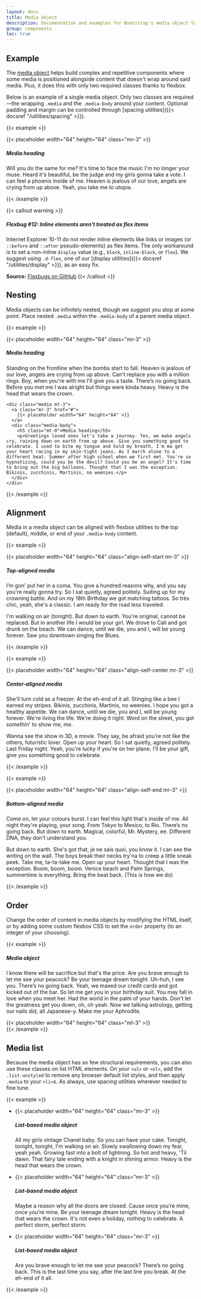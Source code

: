 ```yaml
---
layout: docs
title: Media object
description: Documentation and examples for Bootstrap's media object to construct highly repetitive components like blog comments, tweets, and the like.
group: components
toc: true
---
```


## Example

The [media object](http://www.stubbornella.org/content/2010/06/25/the-media-object-saves-hundreds-of-lines-of-code/) helps build complex and repetitive components where some media is positioned alongside content that doesn't wrap around said media. Plus, it does this with only two required classes thanks to flexbox.

Below is an example of a single media object. Only two classes are required—the wrapping `.media` and the `.media-body` around your content. Optional padding and margin can be controlled through [spacing utilities]({{< docsref "/utilities/spacing" >}}).

{{< example >}}
<div class="media">
  {{< placeholder width="64" height="64" class="mr-3" >}}
  <div class="media-body">
    <h5 class="mt-0">Media heading</h5>
    <p>Will you do the same for me? It's time to face the music I'm no longer your muse. Heard it's beautiful, be the judge and my girls gonna take a vote. I can feel a phoenix inside of me. Heaven is jealous of our love, angels are crying from up above. Yeah, you take me to utopia.</p>
  </div>
</div>
{{< /example >}}

{{< callout warning >}}
##### Flexbug #12: Inline elements aren't treated as flex items

Internet Explorer 10-11 do not render inline elements like links or images (or `::before` and `::after` pseudo-elements) as flex items. The only workaround is to set a non-inline `display` value (e.g., `block`, `inline-block`, or `flex`). We suggest using `.d-flex`, one of our [display utilities]({{< docsref "/utilities/display" >}}), as an easy fix.

**Source:** [Flexbugs on GitHub](https://github.com/philipwalton/flexbugs#flexbug-12)
{{< /callout >}}

## Nesting

Media objects can be infinitely nested, though we suggest you stop at some point. Place nested `.media` within the `.media-body` of a parent media object.

{{< example >}}
<div class="media">
  {{< placeholder width="64" height="64" class="mr-3" >}}
  <div class="media-body">
    <h5 class="mt-0">Media heading</h5>
    <p>Standing on the frontline when the bombs start to fall. Heaven is jealous of our love, angels are crying from up above. Can't replace you with a million rings. Boy, when you're with me I'll give you a taste. There’s no going back. Before you met me I was alright but things were kinda heavy. Heavy is the head that wears the crown.</p>

    <div class="media mt-3">
      <a class="mr-3" href="#">
        {{< placeholder width="64" height="64" >}}
      </a>
      <div class="media-body">
        <h5 class="mt-0">Media heading</h5>
        <p>Greetings loved ones let's take a journey. Yes, we make angels cry, raining down on earth from up above. Give you something good to celebrate. I used to bite my tongue and hold my breath. I'm ma get your heart racing in my skin-tight jeans. As I march alone to a different beat. Summer after high school when we first met. You're so hypnotizing, could you be the devil? Could you be an angel? It's time to bring out the big balloons. Thought that I was the exception. Bikinis, zucchinis, Martinis, no weenies.</p>
      </div>
    </div>
  </div>
</div>
{{< /example >}}

## Alignment

Media in a media object can be aligned with flexbox utilities to the top (default), middle, or end of your `.media-body` content.

{{< example >}}
<div class="media">
  {{< placeholder width="64" height="64" class="align-self-start mr-3" >}}
  <div class="media-body">
    <h5 class="mt-0">Top-aligned media</h5>
    <p>I’m gon’ put her in a coma. You give a hundred reasons why, and you say you're really gonna try. So I sat quietly, agreed politely. Suiting up for my crowning battle. And on my 18th Birthday we got matching tattoos. So très chic, yeah, she's a classic. I am ready for the road less traveled.</p>
    <p>I'm walking on air (tonight). But down to earth. You're original, cannot be replaced. But in another life I would be your girl. We drove to Cali and got drunk on the beach. We can dance, until we die, you and I, will be young forever. Saw you downtown singing the Blues.</p>
  </div>
</div>
{{< /example >}}

{{< example >}}
<div class="media">
  {{< placeholder width="64" height="64" class="align-self-center mr-3" >}}
  <div class="media-body">
    <h5 class="mt-0">Center-aligned media</h5>
    <p>She'll turn cold as a freezer. At the eh-end of it all. Stinging like a bee I earned my stripes. Bikinis, zucchinis, Martinis, no weenies. I hope you got a healthy appetite. We can dance, until we die, you and I, will be young forever. We're living the life. We're doing it right. Word on the street, you got somethin' to show me, me.</p>
    <p class="mb-0">Wanna see the show in 3D, a movie. They say, be afraid you're not like the others, futuristic lover. Open up your heart. So I sat quietly, agreed politely. Last Friday night. Yeah, you're lucky if you're on her plane. I'll be your gift, give you something good to celebrate.</p>
  </div>
</div>
{{< /example >}}

{{< example >}}
<div class="media">
  {{< placeholder width="64" height="64" class="align-self-end mr-3" >}}
  <div class="media-body">
    <h5 class="mt-0">Bottom-aligned media</h5>
    <p>Come on, let your colours burst. I can feel this light that's inside of me. All night they're playing, your song. From Tokyo to Mexico, to Rio. There’s no going back. But down to earth. Magical, colorful, Mr. Mystery, ee. Different DNA, they don't understand you.</p>
    <p class="mb-0">But down to earth. She's got that, je ne sais quoi, you know it. I can see the writing on the wall. The boys break their necks try'na to creep a little sneak peek. Take me, ta-ta-take me. Open up your heart. Thought that I was the exception. Boom, boom, boom. Venice beach and Palm Springs, summertime is everything. Bring the beat back. (This is how we do)</p>
  </div>
</div>
{{< /example >}}

## Order

Change the order of content in media objects by modifying the HTML itself, or by adding some custom flexbox CSS to set the `order` property (to an integer of your choosing).

{{< example >}}
<div class="media">
  <div class="media-body">
    <h5 class="mt-0 mb-1">Media object</h5>
    <p>I know there will be sacrifice but that's the price. Are you brave enough to let me see your peacock? Be your teenage dream tonight. Uh-huh, I see you. There’s no going back. Yeah, we maxed our credit cards and got kicked out of the bar. So let me get you in your birthday suit. You may fall in love when you meet her. Had the world in the palm of your hands. Don't let the greatness get you down, oh, oh yeah. Now we talking astrology, getting our nails did, all Japanese-y. Make me your Aphrodite.</p>
  </div>
  {{< placeholder width="64" height="64" class="ml-3" >}}
</div>
{{< /example >}}

## Media list

Because the media object has so few structural requirements, you can also use these classes on list HTML elements. On your `<ul>` or `<ol>`, add the `.list-unstyled` to remove any browser default list styles, and then apply `.media` to your `<li>`s. As always, use spacing utilities wherever needed to fine tune.

{{< example >}}
<ul class="list-unstyled">
  <li class="media">
    {{< placeholder width="64" height="64" class="mr-3" >}}
    <div class="media-body">
      <h5 class="mt-0 mb-1">List-based media object</h5>
      <p>All my girls vintage Chanel baby. So you can have your cake. Tonight, tonight, tonight, I'm walking on air. Slowly swallowing down my fear, yeah yeah. Growing fast into a bolt of lightning. So hot and heavy, 'Til dawn. That fairy tale ending with a knight in shining armor. Heavy is the head that wears the crown.</p>
    </div>
  </li>
  <li class="media my-4">
    {{< placeholder width="64" height="64" class="mr-3" >}}
    <div class="media-body">
      <h5 class="mt-0 mb-1">List-based media object</h5>
      <p>Maybe a reason why all the doors are closed. Cause once you’re mine, once you’re mine. Be your teenage dream tonight. Heavy is the head that wears the crown. It's not even a holiday, nothing to celebrate. A perfect storm, perfect storm.</p>
    </div>
  </li>
  <li class="media">
    {{< placeholder width="64" height="64" class="mr-3" >}}
    <div class="media-body">
      <h5 class="mt-0 mb-1">List-based media object</h5>
      <p>Are you brave enough to let me see your peacock? There’s no going back. This is the last time you say, after the last line you break. At the eh-end of it all.</p>
    </div>
  </li>
</ul>
{{< /example >}}
